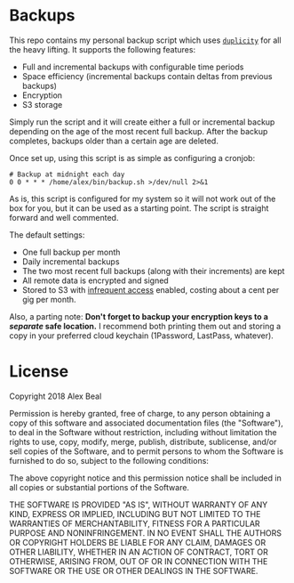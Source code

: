 # Backups

This repo contains my personal backup script which uses [`duplicity`](http://duplicity.nongnu.org/index.html)
for all the heavy lifting. It supports the following features:

- Full and incremental backups with configurable time periods
- Space efficiency (incremental backups contain deltas from previous backups)
- Encryption
- S3 storage

Simply run the script and it will create either a full or incremental backup depending
on the age of the most recent full backup. After the backup completes, backups older
than a certain age are deleted.

Once set up, using this script is as simple as configuring a cronjob:

``` crontab
# Backup at midnight each day
0 0 * * * /home/alex/bin/backup.sh >/dev/null 2>&1
```

As is, this script is configured for my system so it will not work
out of the box for you, but it can be used as a starting point.
The script is straight forward and well commented.

The default settings:

- One full backup per month
- Daily incremental backups
- The two most recent full backups (along with their increments) are kept
- All remote data is encrypted and signed
- Stored to S3 with [infrequent access](https://aws.amazon.com/s3/storage-classes/) enabled, costing about a cent per gig per month.

Also, a parting note: **Don't forget to backup your encryption keys to a _separate_ safe location.**
I recommend both printing them out and storing a copy in your preferred cloud keychain (1Password, LastPass, whatever).

# License

Copyright 2018 Alex Beal

Permission is hereby granted, free of charge, to any person obtaining a copy of 
this software and associated documentation files (the "Software"), to deal in 
the Software without restriction, including without limitation the rights to 
use, copy, modify, merge, publish, distribute, sublicense, and/or sell copies 
of the Software, and to permit persons to whom the Software is furnished to do 
so, subject to the following conditions:

The above copyright notice and this permission notice shall be included in all 
copies or substantial portions of the Software.

THE SOFTWARE IS PROVIDED "AS IS", WITHOUT WARRANTY OF ANY KIND, EXPRESS OR 
IMPLIED, INCLUDING BUT NOT LIMITED TO THE WARRANTIES OF MERCHANTABILITY, 
FITNESS FOR A PARTICULAR PURPOSE AND NONINFRINGEMENT. IN NO EVENT SHALL THE 
AUTHORS OR COPYRIGHT HOLDERS BE LIABLE FOR ANY CLAIM, DAMAGES OR OTHER 
LIABILITY, WHETHER IN AN ACTION OF CONTRACT, TORT OR OTHERWISE, ARISING FROM, 
OUT OF OR IN CONNECTION WITH THE SOFTWARE OR THE USE OR OTHER DEALINGS IN THE 
SOFTWARE.